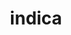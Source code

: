 ---
title: indica
post_count: 3694
witness_votes: 23
reputation: 38
profile_image: https://i.imgur.com/AxjH3yW.png
about_author: Curator of great Smoke content. Campaigning for legal access to Cannabis.
cover_image: blank
---